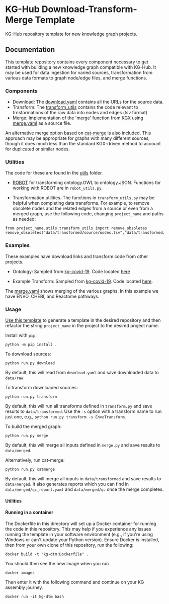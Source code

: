 # KG-Hub Download-Transform-Merge Template

KG-Hub repository template for new knowledge graph projects.

## Documentation

This template repository contains every component necessary to get started with building a new knowledge graph compatible with KG-Hub. It may be used for data ingestion for varied sources, transformation from various data formats to graph node/edge files, and merge functions.

### Components

- Download: The [download.yaml](download.yaml) contains all the URLs for the source data.
- Transform: The [transform_utils](project_name/transform_utils) contains the code relevant to trnsformations of the raw data into nodes and edges (tsv format)
- Merge: Implementation of the 'merge' function from [KGX](https://github.com/biolink/kgx) using [merge.yaml](merge.yaml) as a source file.

An alternative merge option based on [cat-merge](https://github.com/monarch-initiative/cat-merge) is also included. This approach may be appropriate for graphs with many different sources, though it does much less than the standard KGX-driven method to account for duplicated or similar nodes.

### Utilities

The code for these are found in the [utils](project_name/utils) folder.

- [ROBOT](https://github.com/ontodev/robot) for transforming ontology.OWL to ontology.JSON. Functions for working with ROBOT are in `robot_utils.py`.

- Transformation utilities. The functions in `transform_utils.py` may be helpful when completing data transforms. For example, to remove obsolete nodes and the related edges from a source or even from a merged graph, use the following code, changing `project_name` and paths as needed:

```
from project_name.utils.transform_utils import remove_obsoletes
remove_obsoletes("data/transformed/source/nodes.tsv","data/transformed/source/edges.tsv")
```

### Examples

These examples have download links and transform code from other projects.

- Ontology: Sampled from [kg-covid-19](https://github.com/Knowledge-Graph-Hub/kg-covid-19). Code located [here](project_name/transform_utils/ontology)

- Example Transform: Sampled from [kg-covid-19](https://github.com/Knowledge-Graph-Hub/kg-covid-19). Code located [here](project_name/transform_utils/drug_central).

The [merge.yaml](merge.yaml) shows merging of the various graphs. In this example we have ENVO, CHEBI, and Reactome pathways.

### Usage

[Use this template](https://github.com/Knowledge-Graph-Hub/kg-template/generate) to generate a template in the desired repository and then refactor the string `project_name` in the project to the desired project name.

Install with `pip`:

```
python -m pip install .
```

To download sources:

```
python run.py download
```

By default, this will read from `download.yaml` and save downloaded data to `data/raw`.

To transform downloaded sources:

```
python run.py transform
```

By default, this will run all transforms defined in `transform.py` and save results to `data/transformed`.  Use the `-s` option with a transform name to run just one, e.g., `python run.py transform -s EnvoTransform`.

To build the merged graph:

```
python run.py merge
```

By default, this will merge all inputs defined in `merge.py` and save results to `data/merged`.

Alternatively, run cat-merge:

```
python run.py catmerge
```

By default, this will merge all inputs in `data/transformed` and save results to `data/merged`. It also generates reports which you can find in `data/merged/qc_report.yaml` and `data/merged/qc` once the merge completes.

#### Utilities



#### Running in a container

The Dockerfile in this directory will set up a Docker container for running the code in this repository. This may help if you experience any issues running the template in your software environment (e.g., if you're using Windows or can't update your Python version). Ensure Docker is installed, then from your own clone of this repository, run the following:

```
docker build -t "kg-dtm:Dockerfile" .
```

You should then see the new image when you run

```
docker images
```

Then enter it with the following command and continue on your KG assembly journey.

```
docker run -it kg-dtm bash
```
